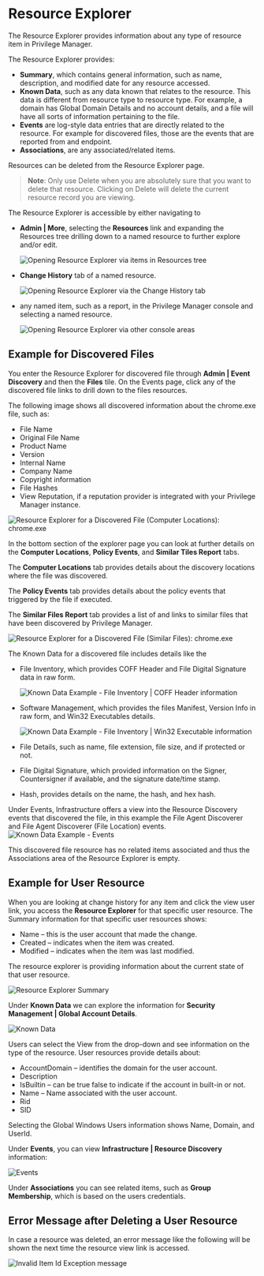 [title]: # (Resource Explorer)
[tags]: # (details)
[priority]: # (12)
# Resource Explorer

The Resource Explorer provides information about any type of resource item in Privilege Manager.

The Resource Explorer provides:

* __Summary__, which contains general information, such as name, description, and modified date for any resource accessed.
* __Known Data__, such as any data known that relates to the resource. This data is different from resource type to resource type. For example, a domain has Global Domain Details and no account details, and a file will have all sorts of information pertaining to the file.
* __Events__ are log-style data entries that are directly related to the resource. For example for discovered files, those are the events that are reported from and endpoint.
* __Associations__, are any associated/related items.

Resources can be deleted from the Resource Explorer page.

>**Note**:
>Only use Delete when you are absolutely sure that you want to delete that resource. Clicking on Delete will delete the current resource record you are viewing.

The Resource Explorer is accessible by either navigating to

* __Admin | More__, selecting the __Resources__ link and expanding the Resources tree drilling down to a named resource to further explore and/or edit.

  ![Opening Resource Explorer via items in Resources tree](images/resource-explorer/resources-tree.png)

* __Change History__ tab of a named resource.

  ![Opening Resource Explorer via the Change History tab](../config/history/images/config-history/change-hi-tab-details.png)

* any named item, such as a report, in the Privilege Manager console and selecting a named resource.

  ![Opening Resource Explorer via other console areas](images/resource-explorer/named-resource.png)

## Example for Discovered Files

You enter the Resource Explorer for discovered file through __Admin | Event Discovery__ and then the __Files__ tile. On the Events page, click any of the discovered file links to drill down to the files resources.

The following image shows all discovered information about the chrome.exe file, such as:

* File Name
* Original File Name
* Product Name
* Version
* Internal Name
* Company Name
* Copyright information
* File Hashes
* View Reputation, if a reputation provider is integrated with your Privilege Manager instance.

![Resource Explorer for a Discovered File (Computer Locations): chrome.exe](images/resource-explorer/file-disc1.png)

In the bottom section of the explorer page you can look at further details on the __Computer Locations__, __Policy Events__, and __Similar Tiles Report__ tabs.

The __Computer Locations__ tab provides details about the discovery locations where the file was discovered.

The __Policy Events__ tab provides details about the policy events that triggered by the file if executed.

The __Similar Files Report__ tab provides a list of and links to similar files that have been discovered by Privilege Manager.

![Resource Explorer for a Discovered File (Similar Files): chrome.exe](images/resource-explorer/file-disc2.png)

The Known Data for a discovered file includes details like the 

* File Inventory, which provides COFF Header and File Digital Signature data in raw form.

  ![Known Data Example - File Inventory | COFF Header information](images/resource-explorer/file-disc-known-data1.png)

* Software Management, which provides the files Manifest, Version Info in raw form, and Win32 Executables details.

  ![Known Data Example - File Inventory | Win32 Executable information](images/resource-explorer/file-disc-known-data2.png)

* File Details, such as name, file extension, file size, and if protected or not.
* File Digital Signature, which provided information on the Signer, Countersigner if available, and the signature date/time stamp.
* Hash, provides details on the name, the hash, and hex hash.

Under Events, Infrastructure offers a view into the Resource Discovery events that discovered the file, in this example the File Agent Discoverer and File Agent Discoverer (File Location) events.
![Known Data Example - Events](images/resource-explorer/file-disc-events.png)

This discovered file resource has no related items associated and thus the Associations area of the Resource Explorer is empty.

## Example for User Resource

When you are looking at change history for any item and click the view user link, you access the __Resource Explorer__ for that specific user resource. The Summary information for that specific user resources shows:

* Name – this is the user account that made the change.
* Created – indicates when the item was created.
* Modified – indicates when the item was last modified.

The resource explorer is providing information about the current state of that user resource.

![Resource Explorer Summary](images/resource-explorer/summary.png)

Under __Known Data__ we can explore the information for __Security Management | Global Account Details__.

![Known Data](images/resource-explorer/known-data.png)

Users can select the View from the drop-down and see information on the type of the resource. User resources provide details about:

* AccountDomain – identifies the domain for the user account.
* Description
* IsBuiltin – can be true false to indicate if the account in built-in or not.
* Name – Name associated with the user account.
* Rid
* SID

Selecting the Global Windows Users information shows Name, Domain, and UserId.

Under __Events__, you can view __Infrastructure | Resource Discovery__
information:

![Events](images/resource-explorer/events.png)

Under __Associations__ you can see related items, such as __Group Membership__, which is based on the users credentials.

## Error Message after Deleting a User Resource

In case a resource was deleted, an error message like the following will be shown the next time the resource view link is accessed.

![Invalid Item Id Exception message](images/resource-explorer/invalidItemIdException.png)
